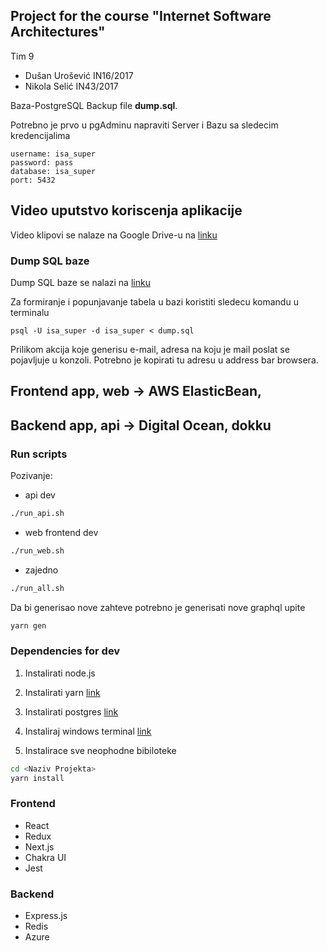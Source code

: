 ## Project for the course "Internet Software Architectures"
Tim 9
- Dušan Urošević IN16/2017
- Nikola Selić IN43/2017

Baza-PostgreSQL
Backup file **dump.sql**.

Potrebno je prvo u pgAdminu napraviti Server i Bazu sa sledecim kredencijalima
```
username: isa_super
password: pass
database: isa_super
port: 5432
```

## Video uputstvo koriscenja aplikacije

Video klipovi se nalaze na Google Drive-u na [linku](https://drive.google.com/drive/folders/1NRJ668fUAeZKRTFkIO6hQ8IX-Op6kTdJ?usp=sharing)

### Dump SQL baze

Dump SQL baze se nalazi na [linku]( https://drive.google.com/drive/u/1/folders/1aOOK3CV7BB5vG-ntpBgifMQkrUB8Nkv0)


Za formiranje i popunjavanje tabela u bazi koristiti sledecu komandu u terminalu
```
psql -U isa_super -d isa_super < dump.sql
```
Prilikom akcija koje generisu e-mail, adresa na koju je mail poslat se pojavljuje u konzoli.
Potrebno je kopirati tu adresu u address bar browsera.

## Frontend app, web -> AWS ElasticBean,
## Backend app, api -> Digital Ocean, dokku

### Run scripts
Pozivanje:
- api dev
```bash
./run_api.sh
```
- web frontend dev
```bash
./run_web.sh
```
- zajedno
```bash
./run_all.sh
```
Da bi generisao nove zahteve potrebno je generisati nove graphql upite

```bash
yarn gen
```

### Dependencies for dev
1) Instalirati node.js
2) Instalirati yarn
[link](https://classic.yarnpkg.com/en/docs/install/#windows-stable)
3) Instalirati postgres
[link](https://www.enterprisedb.com/downloads/postgres-postgresql-downloads)

3) Instaliraj windows terminal
[link](https://www.microsoft.com/en-us/p/windows-terminal/9n0dx20hk701)
4) Instalirace sve neophodne bibiloteke
```bash
cd <Naziv Projekta>
yarn install
```

### Frontend
- React 
- Redux
- Next.js
- Chakra UI
- Jest
### Backend
- Express.js
- Redis
- Azure
